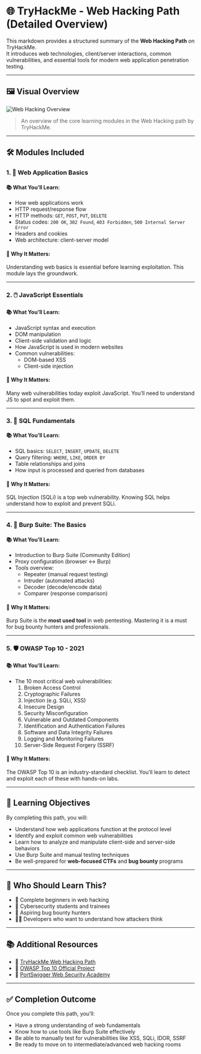 # 🌐 TryHackMe - Web Hacking Path (Detailed Overview)

This markdown provides a structured summary of the **Web Hacking Path** on TryHackMe.  
It introduces web technologies, client/server interactions, common vulnerabilities, and essential tools for modern web application penetration testing.

---

## 🖼️ Visual Overview

![Web Hacking Overview](https://github.com/user-attachments/assets/019d4aa3-e973-486a-94e4-09eb63261601)

> An overview of the core learning modules in the Web Hacking path by TryHackMe.

---

## 🛠️ Modules Included

### 1. 🧩 Web Application Basics

#### 📚 What You’ll Learn:
- How web applications work
- HTTP request/response flow
- HTTP methods: `GET`, `POST`, `PUT`, `DELETE`
- Status codes: `200 OK`, `302 Found`, `403 Forbidden`, `500 Internal Server Error`
- Headers and cookies
- Web architecture: client-server model

#### 📌 Why It Matters:
Understanding web basics is essential before learning exploitation. This module lays the groundwork.

---

### 2. 🖱️ JavaScript Essentials

#### 📚 What You’ll Learn:
- JavaScript syntax and execution
- DOM manipulation
- Client-side validation and logic
- How JavaScript is used in modern websites
- Common vulnerabilities:
  - DOM-based XSS
  - Client-side injection

#### 📌 Why It Matters:
Many web vulnerabilities today exploit JavaScript. You’ll need to understand JS to spot and exploit them.

---

### 3. 🧮 SQL Fundamentals

#### 📚 What You’ll Learn:
- SQL basics: `SELECT`, `INSERT`, `UPDATE`, `DELETE`
- Query filtering: `WHERE`, `LIKE`, `ORDER BY`
- Table relationships and joins
- How input is processed and queried from databases

#### 📌 Why It Matters:
SQL Injection (SQLi) is a top web vulnerability. Knowing SQL helps understand how to exploit and prevent SQLi.

---

### 4. 🧪 Burp Suite: The Basics

#### 📚 What You’ll Learn:
- Introduction to Burp Suite (Community Edition)
- Proxy configuration (browser ↔ Burp)
- Tools overview:
  - Repeater (manual request testing)
  - Intruder (automated attacks)
  - Decoder (decode/encode data)
  - Comparer (response comparison)

#### 📌 Why It Matters:
Burp Suite is the **most used tool** in web pentesting. Mastering it is a must for bug bounty hunters and professionals.

---

### 5. 🛡️ OWASP Top 10 - 2021

#### 📚 What You’ll Learn:
- The 10 most critical web vulnerabilities:
  1. Broken Access Control
  2. Cryptographic Failures
  3. Injection (e.g. SQLi, XSS)
  4. Insecure Design
  5. Security Misconfiguration
  6. Vulnerable and Outdated Components
  7. Identification and Authentication Failures
  8. Software and Data Integrity Failures
  9. Logging and Monitoring Failures
  10. Server-Side Request Forgery (SSRF)

#### 📌 Why It Matters:
The OWASP Top 10 is an industry-standard checklist. You’ll learn to detect and exploit each of these with hands-on labs.

---

## 🚀 Learning Objectives

By completing this path, you will:

- Understand how web applications function at the protocol level
- Identify and exploit common web vulnerabilities
- Learn how to analyze and manipulate client-side and server-side behaviors
- Use Burp Suite and manual testing techniques
- Be well-prepared for **web-focused CTFs** and **bug bounty** programs

---

## 🧠 Who Should Learn This?

- 🔰 Complete beginners in web hacking
- 💼 Cybersecurity students and trainees
- 🐞 Aspiring bug bounty hunters
- 👩‍💻 Developers who want to understand how attackers think

---

## 📚 Additional Resources

- 🔗 [TryHackMe Web Hacking Path](https://tryhackme.com/path/preview/web-hacking)
- 🔗 [OWASP Top 10 Official Project](https://owasp.org/www-project-top-ten/)
- 📖 [PortSwigger Web Security Academy](https://portswigger.net/web-security)

---

## ✅ Completion Outcome

Once you complete this path, you’ll:
- Have a strong understanding of web fundamentals
- Know how to use tools like Burp Suite effectively
- Be able to manually test for vulnerabilities like XSS, SQLi, IDOR, SSRF
- Be ready to move on to intermediate/advanced web hacking rooms
